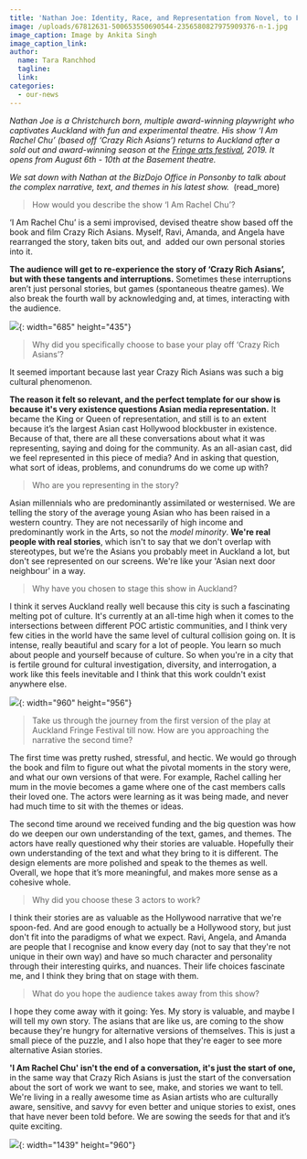 ```yaml
---
title: 'Nathan Joe: Identity, Race, and Representation from Novel, to Film to Stage'
image: /uploads/67812631-500653550690544-2356580827975909376-n-1.jpg
image_caption: Image by Ankita Singh
image_caption_link:
author:
  name: Tara Ranchhod
  tagline:
  link:
categories:
  - our-news
---
```


*Nathan Joe is a Christchurch born, multiple award-winning playwright who captivates Auckland with fun and experimental theatre. His show ‘I Am Rachel Chu’ (based off ‘Crazy Rich Asians’) returns to Auckland after a sold out and award-winning season at the&nbsp;[Fringe arts festival](https://www.aucklandfringe.co.nz/), 2019. It opens from August 6th - 10th at the Basement theatre.&nbsp;*

*We sat down with Nathan at the BizDojo Office in Ponsonby to talk about the complex narrative, text, and themes in his latest show.&nbsp;* (read_more)

> How would you describe the show ‘I Am Rachel Chu’?

‘I Am Rachel Chu’ is a semi improvised, devised theatre show based off the book and film Crazy Rich Asians. Myself, Ravi, Amanda, and Angela have rearranged the story, taken bits out, and&nbsp; added our own personal stories into it.&nbsp;

**The audience will get to re-experience the story of ‘Crazy Rich Asians’, but with these tangents and interruptions.** Sometimes these interruptions aren’t just personal stories, but games (spontaneous theatre games). We also break the fourth wall by acknowledging and, at times, interacting with the audience.

![](/uploads/iamrachelchu.jpg){: width="685" height="435"}

> Why did you specifically choose to base your play off ‘Crazy Rich Asians’?

It seemed important because last year Crazy Rich Asians was such a big cultural phenomenon.

**The reason it felt so relevant, and the perfect template for our show is because it's very existence questions Asian media representation.** It became the King or Queen of representation, and still is to an extent because it’s the largest Asian cast Hollywood blockbuster in existence. Because of that, there are all these conversations about what it was representing, saying and doing for the community. As an all-asian cast, did we feel represented in this piece of media? And in asking that question, what sort of ideas, problems, and conundrums do we come up with?

> Who are you representing in the story?

Asian millennials who are predominantly assimilated or westernised. We are telling the story of the average young Asian who has been raised in a western country. They are not necessarily of high income and predominantly work in the Arts, so not the *model minority*. **We're real people with real stories**, which isn't to say that we don't overlap with stereotypes, but we’re the Asians you probably meet in Auckland a lot, but don't see represented on our screens. We're like your 'Asian next door neighbour' in a way.

> Why have you chosen to stage this show in Auckland?&nbsp;

I think it serves Auckland really well because this city is such a fascinating melting pot of culture. It's currently at an all-time high when it comes to the intersections between different POC artistic communities, and I think very few cities in the world have the same level of cultural collision going on. It is intense, really beautiful and scary for a lot of people. You learn so much about people and yourself because of culture. So when you're in a city that is fertile ground for cultural investigation, diversity, and interrogation, a work like this feels inevitable and I think that this work couldn't exist anywhere else.

![](/uploads/67199143-463342954457737-3136277027544367104-n-2.jpg){: width="960" height="956"}

> Take us through the journey from the first version of the play at Auckland Fringe Festival till now. How are you approaching the narrative the second time?&nbsp;

The first time was pretty rushed, stressful, and hectic. We would go through the book and film to figure out what the pivotal moments in the story were, and what our own versions of that were. For example, Rachel calling her mum in the movie becomes a game where one of the cast members calls their loved one. The actors were learning as it was being made, and never had much time to sit with the themes or ideas.&nbsp;

The second time around we received funding and the big question was how do we deepen our own understanding of the text, games, and themes. The actors have really questioned why their stories are valuable. Hopefully their own understanding of the text and what they bring to it is different. The design elements are more polished and speak to the themes as well. Overall, we hope that it’s more meaningful, and makes more sense as a cohesive whole.

> Why did you choose these 3 actors to work?

I think their stories are as valuable as the Hollywood narrative that we're spoon-fed. And are good enough to actually be a Hollywood story, but just don't fit into the paradigms of what we expect. Ravi, Angela, and Amanda are people that I recognise and know every day (not to say that they're not unique in their own way) and have so much character and personality through their interesting quirks, and nuances. Their life choices fascinate me, and I think they bring that on stage with them.

> What do you hope the audience takes away from this show?

I hope they come away with it going: Yes. My story is valuable, and maybe I will tell my own story. The asians that are like us, are coming to the show because they're hungry for alternative versions of themselves. This is just a small piece of the puzzle, and I also hope that they're eager to see more alternative Asian stories.&nbsp;

**'I Am Rachel Chu' isn't the end of a conversation, it's just the start of one,** in the same way that Crazy Rich Asians is just the start of the conversation about the sort of work we want to see, make, and stories we want to tell. We're living in a really awesome time as Asian artists who are culturally aware, sensitive, and savvy for even better and unique stories to exist, ones that have never been told before. We are sowing the seeds for that and it’s quite exciting.

![](/uploads/67288749-1735484549929634-2231182759483670528-n-1.jpg){: width="1439" height="960"}